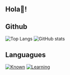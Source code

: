 <h2 align="left">Hola👋!

## Github
![Top Langs](https://github-readme-stats.vercel.app/api/top-langs/?username=Faab1to)
![GitHub stats](https://github-readme-stats.vercel.app/api?username=Faab1to&show_icons=true&theme=radical)

## Languagues

[![Known](https://skillicons.dev/icons?i=python,java,mysql,bash)](https://skillicons.dev)
[![Learning](https://skillicons.dev/icons?i=javascript)](https://skillicons.dev)

